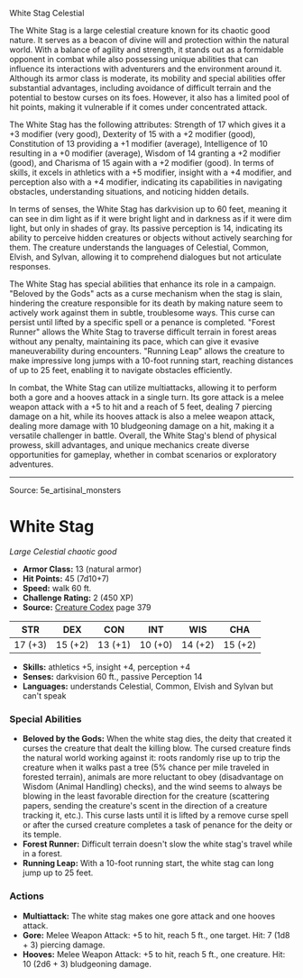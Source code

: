 <MonsterName/>White Stag</MonsterName>
<CreatureType/>Celestial</CreatureType>

<summary>The White Stag is a large celestial creature known for its chaotic good nature. It serves as a beacon of divine will and protection within the natural world. With a balance of agility and strength, it stands out as a formidable opponent in combat while also possessing unique abilities that can influence its interactions with adventurers and the environment around it. Although its armor class is moderate, its mobility and special abilities offer substantial advantages, including avoidance of difficult terrain and the potential to bestow curses on its foes. However, it also has a limited pool of hit points, making it vulnerable if it comes under concentrated attack.</summary>

<detail>

The White Stag has the following attributes: Strength of 17 which gives it a +3 modifier (very good), Dexterity of 15 with a +2 modifier (good), Constitution of 13 providing a +1 modifier (average), Intelligence of 10 resulting in a +0 modifier (average), Wisdom of 14 granting a +2 modifier (good), and Charisma of 15 again with a +2 modifier (good). In terms of skills, it excels in athletics with a +5 modifier, insight with a +4 modifier, and perception also with a +4 modifier, indicating its capabilities in navigating obstacles, understanding situations, and noticing hidden details.

In terms of senses, the White Stag has darkvision up to 60 feet, meaning it can see in dim light as if it were bright light and in darkness as if it were dim light, but only in shades of gray. Its passive perception is 14, indicating its ability to perceive hidden creatures or objects without actively searching for them. The creature understands the languages of Celestial, Common, Elvish, and Sylvan, allowing it to comprehend dialogues but not articulate responses.

The White Stag has special abilities that enhance its role in a campaign. "Beloved by the Gods" acts as a curse mechanism when the stag is slain, hindering the creature responsible for its death by making nature seem to actively work against them in subtle, troublesome ways. This curse can persist until lifted by a specific spell or a penance is completed. "Forest Runner" allows the White Stag to traverse difficult terrain in forest areas without any penalty, maintaining its pace, which can give it evasive maneuverability during encounters. "Running Leap" allows the creature to make impressive long jumps with a 10-foot running start, reaching distances of up to 25 feet, enabling it to navigate obstacles efficiently.

In combat, the White Stag can utilize multiattacks, allowing it to perform both a gore and a hooves attack in a single turn. Its gore attack is a melee weapon attack with a +5 to hit and a reach of 5 feet, dealing 7 piercing damage on a hit, while its hooves attack is also a melee weapon attack, dealing more damage with 10 bludgeoning damage on a hit, making it a versatile challenger in battle. Overall, the White Stag's blend of physical prowess, skill advantages, and unique mechanics create diverse opportunities for gameplay, whether in combat scenarios or exploratory adventures.</detail>



---

Source: 5e_artisinal_monsters

# White Stag

*Large* *Celestial* *chaotic good*

- **Armor Class:** 13 (natural armor)
- **Hit Points:** 45 (7d10+7)
- **Speed:** walk 60 ft.
- **Challenge Rating:** 2 (450 XP)
- **Source:** [Creature Codex](https://koboldpress.com/kpstore/product/creature-codex-for-5th-edition-dnd) page 379

| STR | DEX | CON | INT | WIS | CHA |
| --- | --- | --- | --- | --- | --- |
| 17 (+3) | 15 (+2) | 13 (+1) | 10 (+0) | 14 (+2) | 15 (+2) |

- **Skills:** athletics +5, insight +4, perception +4
- **Senses:** darkvision 60 ft., passive Perception 14
- **Languages:** understands Celestial, Common, Elvish and Sylvan but can't speak

### Special Abilities

- **Beloved by the Gods:** When the white stag dies, the deity that created it curses the creature that dealt the killing blow. The cursed creature finds the natural world working against it: roots randomly rise up to trip the creature when it walks past a tree (5% chance per mile traveled in forested terrain), animals are more reluctant to obey (disadvantage on Wisdom (Animal Handling) checks), and the wind seems to always be blowing in the least favorable direction for the creature (scattering papers, sending the creature's scent in the direction of a creature tracking it, etc.). This curse lasts until it is lifted by a remove curse spell or after the cursed creature completes a task of penance for the deity or its temple.
- **Forest Runner:** Difficult terrain doesn't slow the white stag's travel while in a forest.
- **Running Leap:** With a 10-foot running start, the white stag can long jump up to 25 feet.

### Actions

- **Multiattack:** The white stag makes one gore attack and one hooves attack.
- **Gore:** Melee Weapon Attack: +5 to hit, reach 5 ft., one target. Hit: 7 (1d8 + 3) piercing damage.
- **Hooves:** Melee Weapon Attack: +5 to hit, reach 5 ft., one creature. Hit: 10 (2d6 + 3) bludgeoning damage.




